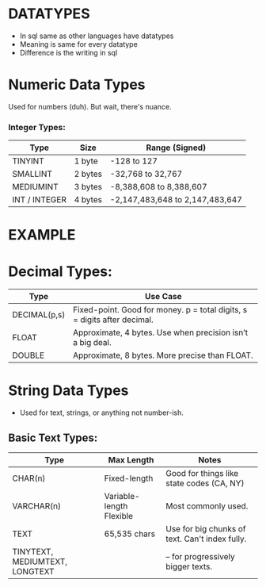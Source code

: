 # DATATYPES

- In sql same as other languages have datatypes
- Meaning is same for every datatype 
- Difference is the writing in sql 


# Numeric Data Types
Used for numbers (duh). But wait, there's nuance.

### Integer Types:

|Type|	Size|	Range (Signed)|
|-----|-----|-------|
|TINYINT|	1 byte|	-128 to 127|
|SMALLINT|	2 bytes|	-32,768 to 32,767|
|MEDIUMINT|	3 bytes|	-8,388,608 to 8,388,607|
|INT / INTEGER|	4 bytes|	-2,147,483,648 to 2,147,483,647|

# EXAMPLE

# Decimal Types:

|Type|	Use Case|
|-----|----------|
|DECIMAL(p,s)|	Fixed-point. Good for money. p = total digits, s = digits after decimal.|
|FLOAT|	Approximate, 4 bytes. Use when precision isn’t a big deal.|
|DOUBLE|	Approximate, 8 bytes. More precise than FLOAT.|

# String Data Types
- Used for text, strings, or anything not number-ish.

## Basic Text Types:

|Type|	Max Length|	Notes|
|-------|-------|------|
|CHAR(n)|	Fixed-length|	Good for things like state codes (CA, NY)|
|VARCHAR(n)|	Variable-length	Flexible| Most commonly used.|
|TEXT|	65,535 chars|	Use for big chunks of text. Can't index fully.|
|TINYTEXT, MEDIUMTEXT, LONGTEXT|| – for progressively bigger texts.|

<!-- 📅 Date and Time Data Types
Time travel? Not yet. But close.


Type	Format	Example
DATE	YYYY-MM-DD	2025-04-22
DATETIME	YYYY-MM-DD HH:MM:SS	2025-04-22 12:30:45
TIMESTAMP	Same as DATETIME, but auto-updates to current time.	
TIME	HH:MM:SS	14:45:30
YEAR	YYYY	2025
🧠 Boolean Data Type

Type	Notes
BOOLEAN or BOOL	Alias for TINYINT(1) under the hood. 0 = false, 1 = true
🪄 Other Cool Data Types

Type	Purpose
ENUM	Restrict column to one of a list. e.g. ENUM('small', 'medium', 'large')
SET	Like ENUM, but allows multiple selections. -->